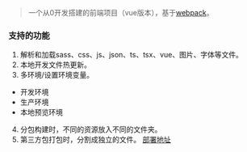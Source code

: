 > 一个从0开发搭建的前端项目（vue版本），基于[webpack](https://webpack.js.org/)。
### 支持的功能
1. 解析和加载sass、css、js、json、ts、tsx、vue、图片、字体等文件。
2. 本地开发文件热更新。
3. 多环境/设置环境变量。
- 开发环境
- 生产环境
- 本地预览环境
4. 分包构建时，不同的资源放入不同的文件夹。
5. 第三方包打包时，分割成独立的文件。
[部署地址](https://lzh-kf.github.io/manual-project/#/login)
